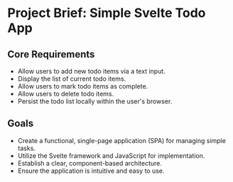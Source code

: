 # Project Brief: Simple Svelte Todo App

## Core Requirements

*   Allow users to add new todo items via a text input.
*   Display the list of current todo items.
*   Allow users to mark todo items as complete.
*   Allow users to delete todo items.
*   Persist the todo list locally within the user's browser.

## Goals

*   Create a functional, single-page application (SPA) for managing simple tasks.
*   Utilize the Svelte framework and JavaScript for implementation.
*   Establish a clear, component-based architecture.
*   Ensure the application is intuitive and easy to use.
